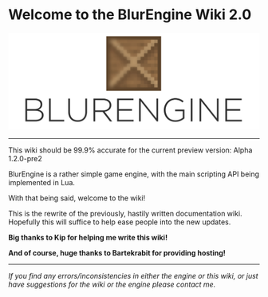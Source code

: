 # Welcome to the BlurEngine Wiki 2.0

<img src="logo.png" style="max-width:100%;">

- - -

This wiki should be 99.9% accurate for the current preview version: Alpha 1.2.0-pre2

BlurEngine is a rather simple game engine, with the main scripting API being implemented in Lua.

With that being said, welcome to the wiki!

This is the rewrite of the previously, hastily written documentation wiki. Hopefully this will suffice to help ease people into the new updates.

**Big thanks to Kip for helping me write this wiki!**

**And of course, huge thanks to Bartekrabit for providing hosting!**

- - -

*If you find any errors/inconsistencies in either the engine or this wiki, or just have suggestions for the wiki or the engine please contact me.*

